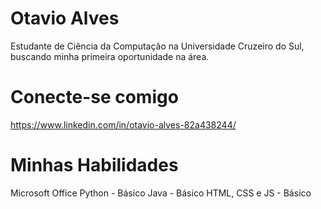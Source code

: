 # Otavio Alves

Estudante de Ciência da Computação na Universidade Cruzeiro do Sul, buscando minha primeira oportunidade na área.

# Conecte-se comigo

https://www.linkedin.com/in/otavio-alves-82a438244/

# Minhas Habilidades

Microsoft Office
Python - Básico
Java - Básico
HTML, CSS e JS - Básico